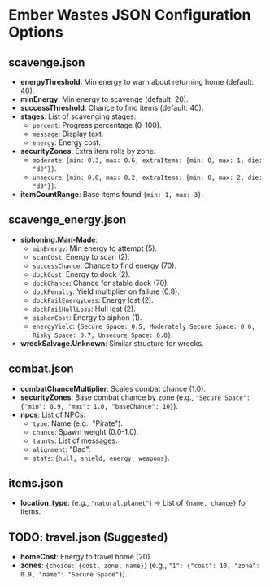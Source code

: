 # Ember Wastes JSON Configuration Options

## scavenge.json
- **energyThreshold**: Min energy to warn about returning home (default: 40).
- **minEnergy**: Min energy to scavenge (default: 20).
- **successThreshold**: Chance to find items (default: 40).
- **stages**: List of scavenging stages:
  - `percent`: Progress percentage (0-100).
  - `message`: Display text.
  - `energy`: Energy cost.
- **securityZones**: Extra item rolls by zone:
  - `moderate`: `{min: 0.3, max: 0.6, extraItems: {min: 0, max: 1, die: "d2"}}`.
  - `unsecure`: `{min: 0.0, max: 0.2, extraItems: {min: 0, max: 2, die: "d3"}}`.
- **itemCountRange**: Base items found `{min: 1, max: 3}`.

## scavenge_energy.json
- **siphoning.Man-Made**:
  - `minEnergy`: Min energy to attempt (5).
  - `scanCost`: Energy to scan (2).
  - `successChance`: Chance to find energy (70).
  - `dockCost`: Energy to dock (2).
  - `dockChance`: Chance for stable dock (70).
  - `dockPenalty`: Yield multiplier on failure (0.8).
  - `dockFailEnergyLoss`: Energy lost (2).
  - `dockFailHullLoss`: Hull lost (2).
  - `siphonCost`: Energy to siphon (1).
  - `energyYield`: `{Secure Space: 0.5, Moderately Secure Space: 0.6, Risky Space: 0.7, Unsecure Space: 0.8}`.
- **wreckSalvage.Unknown**: Similar structure for wrecks.

## combat.json
- **combatChanceMultiplier**: Scales combat chance (1.0).
- **securityZones**: Base combat chance by zone (e.g., `"Secure Space": {"min": 0.9, "max": 1.0, "baseChance": 10}`).
- **npcs**: List of NPCs:
  - `type`: Name (e.g., "Pirate").
  - `chance`: Spawn weight (0.0-1.0).
  - `taunts`: List of messages.
  - `alignment`: "Bad".
  - `stats`: `{hull, shield, energy, weapons}`.

## items.json
- **location_type**: (e.g., `"natural.planet"`) → List of `{name, chance}` for items.

## TODO: travel.json (Suggested)
- **homeCost**: Energy to travel home (20).
- **zones**: `{choice: {cost, zone, name}}` (e.g., `"1": {"cost": 10, "zone": 0.9, "name": "Secure Space"}`).

